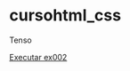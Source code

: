 # cursohtml_css
 Tenso

 <a href="https://luisfernandoalima.github.io/cursohtml_css/modulo1/ex002/index.html">Executar ex002</a>
